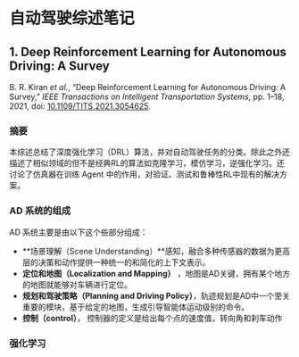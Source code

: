 # 自动驾驶综述笔记



## 1. Deep Reinforcement Learning for Autonomous Driving: A Survey

B. R. Kiran *et al.*, “Deep Reinforcement Learning for Autonomous Driving: A Survey,” *IEEE Transactions on Intelligent Transportation Systems*, pp. 1–18, 2021, doi: [10.1109/TITS.2021.3054625](https://doi.org/10.1109/TITS.2021.3054625).



### 摘要

本综述总结了深度强化学习（DRL）算法，并对自动驾驶任务的分类。除此之外还描述了相似领域的但不是经典RL的算法如克隆学习，模仿学习，逆强化学习。还讨论了仿真器在训练 Agent 中的作用，对验证、测试和鲁棒性RL中现有的解决方案。



### AD 系统的组成

AD 系统主要是由以下这个些部分组成：

- **场景理解（Scene Understanding）**感知，融合多种传感器的数据为更高层的决策和动作提供一种统一的和简化的上下文表示。
- **定位和地图（Localization and Mapping）** ，地图是AD关键，拥有某个地方的地图就能够对车辆进行定位。
- **规划和驾驶策略（Planning and Driving Policy）**，轨迹规划是AD中一个至关重要的模块，基于给定的地图，生成引导智能体运动级别的命令。
- **控制（control）**， 控制器的定义是给出每个点的速度值，转向角和刹车动作



### 强化学习



































